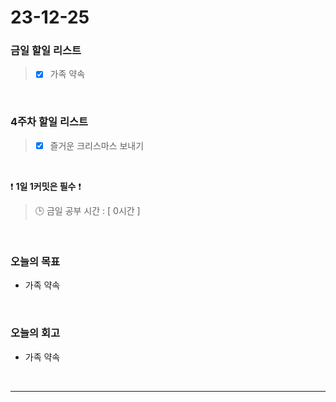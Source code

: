 # 23-12-25
### 금일 할일 리스트
> - [x]  가족 약속

<br/>

### 4주차 할일 리스트  
> - [x]  즐거운 크리스마스 보내기

<br/>

❗ **1일 1커밋은 필수** ❗
> 🕒 금일 공부 시간 : [ 0시간 ]
  
<br/>

### 오늘의 목표
- 가족 약속

<br>

### 오늘의 회고
- 가족 약속


<br/>

------------  
